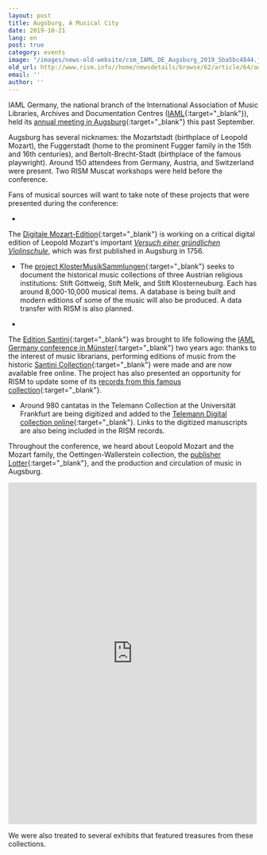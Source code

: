 ```yaml
---
layout: post
title: Augsburg, A Musical City
date: 2019-10-21
lang: en
post: true
category: events
image: "/images/news-old-website/csm_IAML_DE_Augsburg_2019_5ba5bc4844.jpg"
old_url: http://www.rism.info//home/newsdetails/browse/62/article/64/augsburg-a-musical-city.html
email: ''
author: ''
---
```



IAML Germany, the national branch of the International Association of Music Libraries, Archives and Documentation Centres ([IAML](https://www.iaml.info/){:target="_blank"}), held its [annual meeting in Augsburg](http://www.aibm.info/tagungen/2019-augsburg/){:target="_blank"} this past September.

Augsburg has several nicknames: the Mozartstadt (birthplace of Leopold Mozart), the Fuggerstadt (home to the prominent Fugger family in the 15th and 16th centuries), and Bertolt-Brecht-Stadt (birthplace of the famous playwright). Around 150 attendees from Germany, Austria, and Switzerland were present. Two RISM Muscat workshops were held before the conference.

Fans of musical sources will want to take note of these projects that were presented during the conference:

-

The [Digitale Mozart-Edition](https://mozarteum.at/digitale-mozart-edition/){:target="_blank"} is working on a critical digital edition of Leopold Mozart's important [_Versuch einer gründlichen Violinschule_](https://opac.rism.info/search?id=990042611&View=rism&Language=en), which was first published in Augsburg in 1756.



- The [project KlosterMusikSammlungen](https://klostermusiksammlungen.at/){:target="_blank"} seeks to document the historical music collections of three Austrian religious institutions: Stift Göttweig, Stift Melk, and Stift Klosterneuburg. Each has around 8,000-10,000 musical items. A database is being built and modern editions of some of the music will also be produced. A data transfer with RISM is also planned.

-

The [Edition Santini](http://fortunato-santini.de/edition-santini.php){:target="_blank"} was brought to life following the [IAML Germany conference in Münster](http://www.aibm.info/tagungen/2017-muenster/){:target="_blank"} two years ago: thanks to the interest of music librarians, performing editions of music from the historic [Santini Collection](http://fortunato-santini.de/){:target="_blank"} were made and are now available free online. The project has also presented an opportunity for RISM to update some of its [records from this famous collection](https://opac.rism.info/search?View=rism&q=fortunato+santini){:target="_blank"}.



- Around 980 cantatas in the Telemann Collection at the Universität Frankfurt are being digitized and added to the [Telemann Digital collection online](http://sammlungen.ub.uni-frankfurt.de/telemann/nav/index/all){:target="_blank"}. Links to the digitized manuscripts are also being included in the RISM records.

Throughout the conference, we heard about Leopold Mozart and the Mozart family, the Oettingen-Wallerstein collection, the [publisher Lotter](https://opac.rism.info/search?View=rism&q=Lotter){:target="_blank"}, and the production and circulation of music in Augsburg.

<iframe src="https://www.facebook.com/plugins/post.php?href=https%3A%2F%2Fwww.facebook.com%2FRISM.info%2Fposts%2F3203030349737787&amp;width=500" width="500" height="688" style="border:none;overflow:hidden" scrolling="no" frameborder="0" allowtransparency="true" allow="encrypted-media"></iframe>

We were also treated to several exhibits that featured treasures from these collections.

